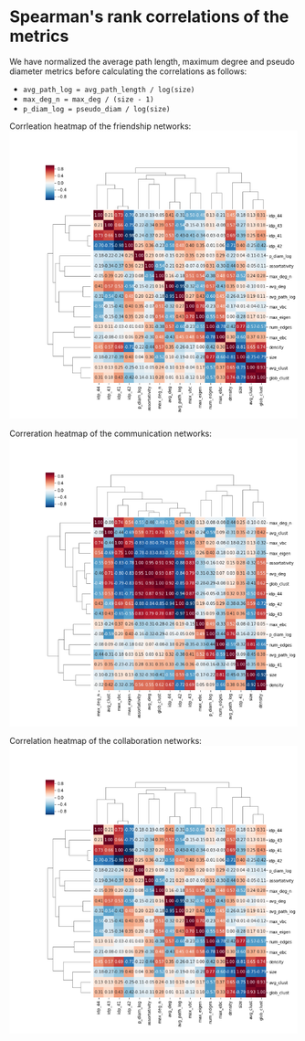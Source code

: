 # Spearman's rank correlations of the metrics

We have normalized the average path length, maximum degree and pseudo diameter metrics before calculating the correlations as follows: 
* ```avg_path_log = avg_path_length / log(size)```
* ```max_deg_n = max_deg / (size - 1)```
* ```p_diam_log = pseudo_diam / log(size)```

Corrleation heatmap of the friendship networks:
![heatmap_friendship](./heatmap_friend.png "Correlation heatmap of metrics on friendship networks")

Correration heatmap of the communication networks:
![heatmap_comm](./heatmap_comm.png "Correlation heatmap of metrics on communication networks")

Correlation heatmap of the collaboration networks:
![heatmap_collab](./heatmap_friend.png "Correlation heatmap of metrics on collaboration networks")


